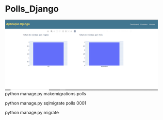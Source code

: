 # Polls_Django
<img alt="" title="" src="./imgs/Capturar1.png" />
python manage.py makemigrations polls


python manage.py sqlmigrate polls 0001


python manage.py migrate
